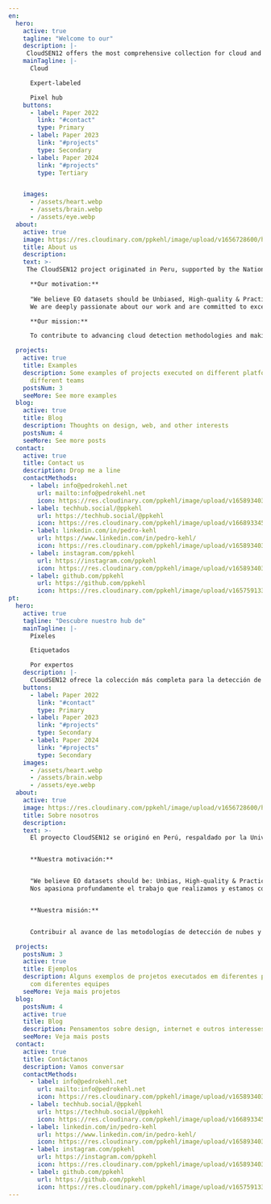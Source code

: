 ```yaml
---
en:
  hero:
    active: true
    tagline: "Welcome to our"
    description: |-
     CloudSEN12 offers the most comprehensive collection for cloud and cloud shadow detection in Sentinel-2.
    mainTagline: |-
      Cloud

      Expert-labeled

      Pixel hub
    buttons:
      - label: Paper 2022
        link: "#contact"
        type: Primary
      - label: Paper 2023
        link: "#projects"
        type: Secondary
      - label: Paper 2024
        link: "#projects"
        type: Tertiary


    images:
      - /assets/heart.webp
      - /assets/brain.webp
      - /assets/eye.webp
  about:
    active: true
    image: https://res.cloudinary.com/ppkehl/image/upload/v1656728600/home/about/pedro-kehl-400_xd6bmu.webp
    title: About us
    description: 
    text: >-
     The CloudSEN12 project originated in Peru, supported by the National University of San Marcos in Peru and the University of Valencia in Spain. It stemmed from the necessity to tackle the challenge of working with images contaminated by clouds in the Peruvian Andes, where cloud detection algorithms perform poorly. Due to the absence of suitable datasets for this region, we decided to create CloudSEN12, a global dataset with manual labels, carefully selecting satellite images from previously overlooked areas. After the dataset's release and receiving valuable feedback, the team was motivated to improve further, leading to CloudSEN12+, where with the acquired knowledge, we refined the dataset to ensure maximum trustworthiness.

      **Our motivation:**
      
      "We believe EO datasets should be Unbiased, High-quality & Practical."<br>
      We are deeply passionate about our work and are committed to excellence every step of the way. We are committed to providing ongoing access to our dataset, ensuring its availability for all users indefinitely.

      **Our mission:**

      To contribute to advancing cloud detection methodologies and making CloudSEN12+ an essential resource for the research community in this field.

  projects:
    active: true
    title: Examples
    description: Some examples of projects executed on different platforms with
      different teams
    postsNum: 3
    seeMore: See more examples
  blog:
    active: true
    title: Blog
    description: Thoughts on design, web, and other interests
    postsNum: 4
    seeMore: See more posts
  contact:
    active: true
    title: Contact us
    description: Drop me a line
    contactMethods:
      - label: info@pedrokehl.net
        url: mailto:info@pedrokehl.net
        icon: https://res.cloudinary.com/ppkehl/image/upload/v1658934033/icons/icon-mail_tyul5l.svg
      - label: techhub.social/@ppkehl
        url: https://techhub.social/@ppkehl
        icon: https://res.cloudinary.com/ppkehl/image/upload/v1668933459/icons/mastodon_fhq4bo.svg
      - label: linkedin.com/in/pedro-kehl
        url: https://www.linkedin.com/in/pedro-kehl/
        icon: https://res.cloudinary.com/ppkehl/image/upload/v1658934033/icons/icon-linkedin_ojsf6k.svg
      - label: instagram.com/ppkehl
        url: https://instagram.com/ppkehl
        icon: https://res.cloudinary.com/ppkehl/image/upload/v1658934033/icons/icon-instagram_ljjd3k.svg
      - label: github.com/ppkehl
        url: https://github.com/ppkehl
        icon: https://res.cloudinary.com/ppkehl/image/upload/v1657591338/icons/logo-github_o8nj8f_ltj0dc.svg
pt:
  hero:
    active: true
    tagline: "Descubre nuestro hub de"
    mainTagline: |-
      Píxeles

      Etiquetados

      Por expertos
    description: |-
      CloudSEN12 ofrece la colección más completa para la detección de nubes y sombras de nubes en Sentinel-2.
    buttons:
      - label: Paper 2022
        link: "#contact"
        type: Primary
      - label: Paper 2023
        link: "#projects"
        type: Secondary
      - label: Paper 2024
        link: "#projects"
        type: Secondary
    images:
      - /assets/heart.webp
      - /assets/brain.webp
      - /assets/eye.webp
  about:
    active: true
    image: https://res.cloudinary.com/ppkehl/image/upload/v1656728600/home/about/pedro-kehl-400_xd6bmu.webp
    title: Sobre nosotros
    description:
    text: >-
      El proyecto CloudSEN12 se originó en Perú, respaldado por la Universidad Nacional Mayor de San Marcos y la Universidad de Valencia. Surgió de la necesidad de abordar el desafío de trabajar con imágenes contaminadas por nubes en los Andes peruanos, donde los algoritmos de detección de nubes no funcionaban correctamente. Ante la falta de datasets adecuados para esta región, se decidió crear CloudSEN12, un conjunto de datos mundial con etiquetas manuales, seleccionando cuidadosamente imágenes satelitales en áreas previamente pasadas por alto. Tras el lanzamiento de este conjunto de datos y recibir valiosos comentarios, nos sentimos inspirados para seguir mejorando. Así fue como nació CloudSEN12+, donde con el conocimiento adquirido, refinamos el dataset para ofrecer aun mas precisión y confiabilidad. 


      **Nuestra motivación:**


      "We believe EO datasets should be: Unbias, High-quality & Practical". <br>
      Nos apasiona profundamente el trabajo que realizamos y estamos comprometidos con la excelencia en cada paso del camino. Nos llena de orgullo decir que nuestro conjunto de datos es libre y siempre lo será. 


      **Nuestra misión:**


      Contribuir al avance de las metodologías de detección de nubes y convertir a CloudSEN12+ en un recurso esencial para la comunidad de investigación en este campo.

  projects:
    postsNum: 3
    active: true
    title: Ejemplos
    description: Alguns exemplos de projetos executados em diferentes plataformas
      com diferentes equipes
    seeMore: Veja mais projetos
  blog:
    postsNum: 4
    active: true
    title: Blog
    description: Pensamentos sobre design, internet e outros interesses
    seeMore: Veja mais posts
  contact:
    active: true
    title: Contáctanos
    description: Vamos conversar
    contactMethods:
      - label: info@pedrokehl.net
        url: mailto:info@pedrokehl.net
        icon: https://res.cloudinary.com/ppkehl/image/upload/v1658934033/icons/icon-mail_tyul5l.svg
      - label: techhub.social/@ppkehl
        url: https://techhub.social/@ppkehl
        icon: https://res.cloudinary.com/ppkehl/image/upload/v1668933459/icons/mastodon_fhq4bo.svg
      - label: linkedin.com/in/pedro-kehl
        url: https://www.linkedin.com/in/pedro-kehl/
        icon: https://res.cloudinary.com/ppkehl/image/upload/v1658934033/icons/icon-linkedin_ojsf6k.svg
      - label: instagram.com/ppkehl
        url: https://instagram.com/ppkehl
        icon: https://res.cloudinary.com/ppkehl/image/upload/v1658934033/icons/icon-instagram_ljjd3k.svg
      - label: github.com/ppkehl
        url: https://github.com/ppkehl
        icon: https://res.cloudinary.com/ppkehl/image/upload/v1657591338/icons/logo-github_o8nj8f_ltj0dc.svg
---
```

